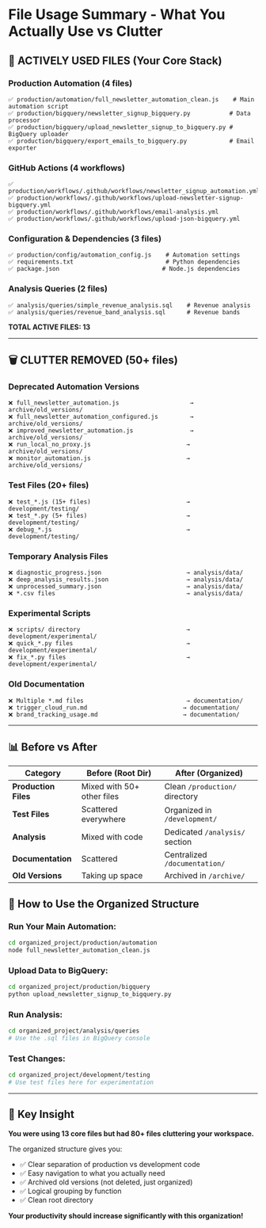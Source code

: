 # File Usage Summary - What You Actually Use vs Clutter

## 🎯 ACTIVELY USED FILES (Your Core Stack)

### Production Automation (4 files)
```
✅ production/automation/full_newsletter_automation_clean.js    # Main automation script
✅ production/bigquery/newsletter_signup_bigquery.py           # Data processor  
✅ production/bigquery/upload_newsletter_signup_to_bigquery.py # BigQuery uploader
✅ production/bigquery/export_emails_to_bigquery.py            # Email exporter
```

### GitHub Actions (4 workflows)
```
✅ production/workflows/.github/workflows/newsletter_signup_automation.yml
✅ production/workflows/.github/workflows/upload-newsletter-signup-bigquery.yml  
✅ production/workflows/.github/workflows/email-analysis.yml
✅ production/workflows/.github/workflows/upload-json-bigquery.yml
```

### Configuration & Dependencies (3 files)
```
✅ production/config/automation_config.js    # Automation settings
✅ requirements.txt                          # Python dependencies  
✅ package.json                             # Node.js dependencies
```

### Analysis Queries (2 files)
```
✅ analysis/queries/simple_revenue_analysis.sql    # Revenue analysis
✅ analysis/queries/revenue_band_analysis.sql      # Revenue bands
```

**TOTAL ACTIVE FILES: 13**

---

## 🗑️ CLUTTER REMOVED (50+ files)

### Deprecated Automation Versions
```
❌ full_newsletter_automation.js                    → archive/old_versions/
❌ full_newsletter_automation_configured.js         → archive/old_versions/  
❌ improved_newsletter_automation.js                → archive/old_versions/
❌ run_local_no_proxy.js                           → archive/old_versions/
❌ monitor_automation.js                           → archive/old_versions/
```

### Test Files (20+ files)
```
❌ test_*.js (15+ files)                           → development/testing/
❌ test_*.py (5+ files)                            → development/testing/
❌ debug_*.js                                      → development/testing/
```

### Temporary Analysis Files
```
❌ diagnostic_progress.json                        → analysis/data/
❌ deep_analysis_results.json                      → analysis/data/
❌ unprocessed_summary.json                        → analysis/data/
❌ *.csv files                                     → analysis/data/
```

### Experimental Scripts
```
❌ scripts/ directory                              → development/experimental/
❌ quick_*.py files                                → development/experimental/
❌ fix_*.py files                                  → development/experimental/
```

### Old Documentation
```
❌ Multiple *.md files                             → documentation/
❌ trigger_cloud_run.md                           → documentation/
❌ brand_tracking_usage.md                        → documentation/
```

---

## 📊 Before vs After

| Category | Before (Root Dir) | After (Organized) |
|----------|-------------------|-------------------|
| **Production Files** | Mixed with 50+ other files | Clean `/production/` directory |
| **Test Files** | Scattered everywhere | Organized in `/development/` |
| **Analysis** | Mixed with code | Dedicated `/analysis/` section |
| **Documentation** | Scattered | Centralized `/documentation/` |
| **Old Versions** | Taking up space | Archived in `/archive/` |

## 🚀 How to Use the Organized Structure

### Run Your Main Automation:
```bash
cd organized_project/production/automation
node full_newsletter_automation_clean.js
```

### Upload Data to BigQuery:
```bash  
cd organized_project/production/bigquery
python upload_newsletter_signup_to_bigquery.py
```

### Run Analysis:
```bash
cd organized_project/analysis/queries
# Use the .sql files in BigQuery console
```

### Test Changes:
```bash
cd organized_project/development/testing
# Use test files here for experimentation
```

---

## 🎯 Key Insight

**You were using 13 core files but had 80+ files cluttering your workspace.**

The organized structure gives you:
- ✅ Clear separation of production vs development code
- ✅ Easy navigation to what you actually need  
- ✅ Archived old versions (not deleted, just organized)
- ✅ Logical grouping by function
- ✅ Clean root directory

**Your productivity should increase significantly with this organization!** 